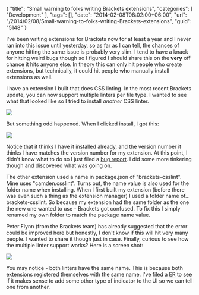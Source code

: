 {
	"title": "Small warning to folks writing Brackets extensions",
	"categories": [
		"Development"
	],
	"tags": [],
	"date": "2014-02-08T08:02:00+06:00",
	"url": "/2014/02/08/Small-warning-to-folks-writing-Brackets-extensions",
	"guid": "5148"
}

<p>
I've been writing extensions for Brackets now for at least a year and I never ran into this issue until yesterday, so as far as I can tell, the chances of anyone hitting the same issue is probably very slim. I tend to have a knack for hitting weird bugs though so I figured I should share this on the <strong>very</strong> off chance it hits anyone else. In theory this can only hit people who create extensions, but technically, it could hit people who manually install extensions as well. 
</p>
<!--more-->
<p>
I have an extension I built that does CSS linting. In the most recent Brackets update, you can now support multiple linters per file type. I wanted to see what that looked like so I tried to install <i>another</i> CSS linter. 
</p>

<p>
<img src="http://static.raymondcamden.com/images/sho1.png" />
</p>

<p>
But something odd happened. When I clicked install, I got this:
</p>

<p>
<img src="http://static.raymondcamden.com/images/shot25.png" />
</p>

<p>
Notice that it thinks I have it installed already, and the version number it thinks I have matches the version number for my extension. At this point, I didn't know what to do so I just filed a <a href="https://github.com/adobe/brackets/issues/6797">bug report</a>. I did some more tinkering though and discovered what was going on.
</p>

<p>
The other extension used a name in package.json of "brackets-csslint". Mine uses "camden.csslint". Turns out, the name value is also used for the folder name when installing. When I first built my extension (before there was even such a thing as the extension manager) I used a folder name of... brackets-csslint. So because my extension had the same folder as the one the new one wanted to use - Brackets got confused. To fix this I simply renamed my own folder to match the package name value.
</p>

<p>
Peter Flynn (from the Brackets team) has already suggested that the error could be improved here but honestly, I don't know if this will hit very many people. I wanted to share it though just in case. Finally, curious to see how the multiple linter support works? Here is a screen shot:
</p>

<p>
<img src="http://static.raymondcamden.com/images/shot33.png" />
</p>

<p>
You may notice - both linters have the same name. This is because both extensions registered themselves with the same name. I've filed a <a href="https://github.com/adobe/brackets/issues/6805">ER</a> to see if it makes sense to add some other type of indicator to the UI so we can tell one from another.
</p>